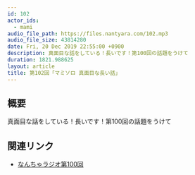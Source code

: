 ```yaml
---
id: 102
actor_ids:
  - mami
audio_file_path: https://files.nantyara.com/102.mp3
audio_file_size: 43814280
date: Fri, 20 Dec 2019 22:55:00 +0900
description: 真面目な話をしている！長いです！第100回の話題をうけて
duration: 1821.988625
layout: article
title: 第102回「マミソロ 真面目な長い話」
---
```

## 概要

真面目な話をしている！長いです！第100回の話題をうけて

## 関連リンク

* [なんちゃラジオ第100回](https://podcast.nantyara.com/episode/100)
